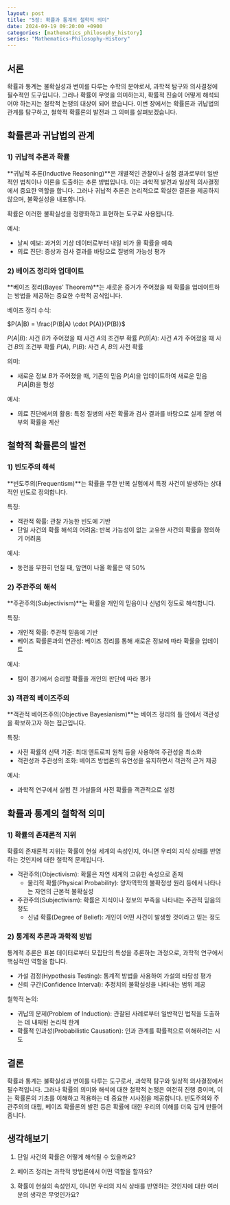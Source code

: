 ```yaml
---
layout: post
title: "5장: 확률과 통계의 철학적 의미"
date: 2024-09-19 09:20:00 +0900
categories: [mathematics_philosophy_history]
series: "Mathematics-Philosophy-History"
---
```



## 서론
확률과 통계는 불확실성과 변이를 다루는 수학의 분야로서, 과학적 탐구와 의사결정에 필수적인 도구입니다. 그러나 확률이 무엇을 의미하는지, 확률적 진술이 어떻게 해석되어야 하는지는 철학적 논쟁의 대상이 되어 왔습니다. 이번 장에서는 확률론과 귀납법의 관계를 탐구하고, 철학적 확률론의 발전과 그 의미를 살펴보겠습니다.

## 확률론과 귀납법의 관계
### 1) 귀납적 추론과 확률
**귀납적 추론(Inductive Reasoning)**은 개별적인 관찰이나 실험 결과로부터 일반적인 법칙이나 이론을 도출하는 추론 방법입니다. 이는 과학적 발견과 일상적 의사결정에서 중요한 역할을 합니다. 그러나 귀납적 추론은 논리적으로 확실한 결론을 제공하지 않으며, 불확실성을 내포합니다.

확률은 이러한 불확실성을 정량화하고 표현하는 도구로 사용됩니다.

예시:

- 날씨 예보: 과거의 기상 데이터로부터 내일 비가 올 확률을 예측
- 의료 진단: 증상과 검사 결과를 바탕으로 질병의 가능성 평가

### 2) 베이즈 정리와 업데이트
**베이즈 정리(Bayes' Theorem)**는 새로운 증거가 주어졌을 때 확률을 업데이트하는 방법을 제공하는 중요한 수학적 공식입니다.

베이즈 정리 수식:

$P(A|B) = \frac{P(B|A) \cdot P(A)}{P(B)}$

$P(A|B)$: 사건 $B$가 주어졌을 때 사건 $A$의 조건부 확률
$P(B|A)$: 사건 $A$가 주어졌을 때 사건 $B$의 조건부 확률
$P(A)$, $P(B)$: 사건 $A$, $B$의 사전 확률

의미:

- 새로운 정보 $B$가 주어졌을 때, 기존의 믿음 $P(A)$을 업데이트하여 새로운 믿음 $P(A|B)$을 형성

예시:

- 의료 진단에서의 활용: 특정 질병의 사전 확률과 검사 결과를 바탕으로 실제 질병 여부의 확률을 계산

## 철학적 확률론의 발전
### 1) 빈도주의 해석
**빈도주의(Frequentism)**는 확률을 무한 반복 실험에서 특정 사건이 발생하는 상대적인 빈도로 정의합니다.

특징:

- 객관적 확률: 관찰 가능한 빈도에 기반
- 단일 사건의 확률 해석의 어려움: 반복 가능성이 없는 고유한 사건의 확률을 정의하기 어려움

예시:

- 동전을 무한히 던질 때, 앞면이 나올 확률은 약 50%

### 2) 주관주의 해석
**주관주의(Subjectivism)**는 확률을 개인의 믿음이나 신념의 정도로 해석합니다.

특징:

- 개인적 확률: 주관적 믿음에 기반
- 베이즈 확률론과의 연관성: 베이즈 정리를 통해 새로운 정보에 따라 확률을 업데이트

예시:

- 팀이 경기에서 승리할 확률을 개인의 판단에 따라 평가

### 3) 객관적 베이즈주의
**객관적 베이즈주의(Objective Bayesianism)**는 베이즈 정리의 틀 안에서 객관성을 확보하고자 하는 접근입니다.

특징:

- 사전 확률의 선택 기준: 최대 엔트로피 원칙 등을 사용하여 주관성을 최소화
- 객관성과 주관성의 조화: 베이즈 방법론의 유연성을 유지하면서 객관적 근거 제공

예시:

- 과학적 연구에서 실험 전 가설들의 사전 확률을 객관적으로 설정

## 확률과 통계의 철학적 의미
### 1) 확률의 존재론적 지위
확률의 존재론적 지위는 확률이 현실 세계의 속성인지, 아니면 우리의 지식 상태를 반영하는 것인지에 대한 철학적 문제입니다.

- 객관주의(Objectivism): 확률은 자연 세계의 고유한 속성으로 존재
  - 물리적 확률(Physical Probability): 양자역학의 불확정성 원리 등에서 나타나는 자연의 근본적 불확실성
- 주관주의(Subjectivism): 확률은 지식이나 정보의 부족을 나타내는 주관적 믿음의 정도
  - 신념 확률(Degree of Belief): 개인이 어떤 사건이 발생할 것이라고 믿는 정도

### 2) 통계적 추론과 과학적 방법
통계적 추론은 표본 데이터로부터 모집단의 특성을 추론하는 과정으로, 과학적 연구에서 핵심적인 역할을 합니다.

- 가설 검정(Hypothesis Testing): 통계적 방법을 사용하여 가설의 타당성 평가
- 신뢰 구간(Confidence Interval): 추정치의 불확실성을 나타내는 범위 제공

철학적 논의:

- 귀납의 문제(Problem of Induction): 관찰된 사례로부터 일반적인 법칙을 도출하는 데 내재된 논리적 한계
- 확률적 인과성(Probabilistic Causation): 인과 관계를 확률적으로 이해하려는 시도

## 결론
확률과 통계는 불확실성과 변이를 다루는 도구로서, 과학적 탐구와 일상적 의사결정에서 필수적입니다. 그러나 확률의 의미와 해석에 대한 철학적 논쟁은 여전히 진행 중이며, 이는 확률론의 기초를 이해하고 적용하는 데 중요한 시사점을 제공합니다. 빈도주의와 주관주의의 대립, 베이즈 확률론의 발전 등은 확률에 대한 우리의 이해를 더욱 깊게 만들어 줍니다.

## 생각해보기
1. 단일 사건의 확률은 어떻게 해석될 수 있을까요?

2. 베이즈 정리는 과학적 방법론에서 어떤 역할을 할까요?

3. 확률이 현실의 속성인지, 아니면 우리의 지식 상태를 반영하는 것인지에 대한 여러분의 생각은 무엇인가요?